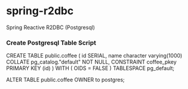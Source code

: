 # spring-r2dbc
Spring Reactive R2DBC (Postgresql)

### Create Postgresql Table Script

CREATE TABLE public.coffee
(
    id SERIAL,
    name character varying(1000) COLLATE pg_catalog."default" NOT NULL,
    CONSTRAINT coffee_pkey PRIMARY KEY (id)
)
WITH (
    OIDS = FALSE
)
TABLESPACE pg_default;

ALTER TABLE public.coffee
    OWNER to postgres;
